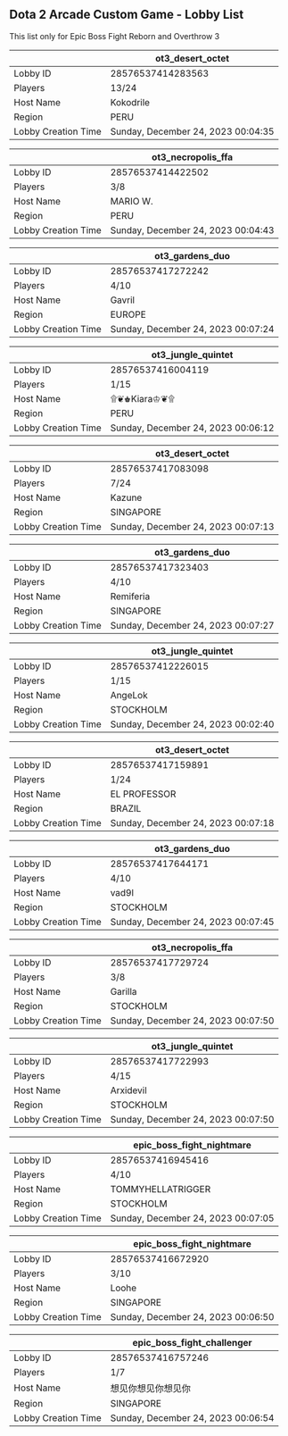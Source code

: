 ## Dota 2 Arcade Custom Game - Lobby List

This list only for Epic Boss Fight Reborn and Overthrow 3

|  | ot3_desert_octet |
| ------ | ------ |
| Lobby ID | 28576537414283563 |
| Players | 13/24 |
| Host Name | Kokodrile |
| Region | PERU |
| Lobby Creation Time | Sunday, December 24, 2023 00:04:35 |


|  | ot3_necropolis_ffa |
| ------ | ------ |
| Lobby ID | 28576537414422502 |
| Players | 3/8 |
| Host Name | MARIO W. |
| Region | PERU |
| Lobby Creation Time | Sunday, December 24, 2023 00:04:43 |


|  | ot3_gardens_duo |
| ------ | ------ |
| Lobby ID | 28576537417272242 |
| Players | 4/10 |
| Host Name | Gavril |
| Region | EUROPE |
| Lobby Creation Time | Sunday, December 24, 2023 00:07:24 |


|  | ot3_jungle_quintet |
| ------ | ------ |
| Lobby ID | 28576537416004119 |
| Players | 1/15 |
| Host Name | ۩❦♚Kiara♔❦۩ |
| Region | PERU |
| Lobby Creation Time | Sunday, December 24, 2023 00:06:12 |


|  | ot3_desert_octet |
| ------ | ------ |
| Lobby ID | 28576537417083098 |
| Players | 7/24 |
| Host Name | Kazune |
| Region | SINGAPORE |
| Lobby Creation Time | Sunday, December 24, 2023 00:07:13 |


|  | ot3_gardens_duo |
| ------ | ------ |
| Lobby ID | 28576537417323403 |
| Players | 4/10 |
| Host Name | Remiferia |
| Region | SINGAPORE |
| Lobby Creation Time | Sunday, December 24, 2023 00:07:27 |


|  | ot3_jungle_quintet |
| ------ | ------ |
| Lobby ID | 28576537412226015 |
| Players | 1/15 |
| Host Name | AngeLok |
| Region | STOCKHOLM |
| Lobby Creation Time | Sunday, December 24, 2023 00:02:40 |


|  | ot3_desert_octet |
| ------ | ------ |
| Lobby ID | 28576537417159891 |
| Players | 1/24 |
| Host Name | EL PROFESSOR |
| Region | BRAZIL |
| Lobby Creation Time | Sunday, December 24, 2023 00:07:18 |


|  | ot3_gardens_duo |
| ------ | ------ |
| Lobby ID | 28576537417644171 |
| Players | 4/10 |
| Host Name | vad9l |
| Region | STOCKHOLM |
| Lobby Creation Time | Sunday, December 24, 2023 00:07:45 |


|  | ot3_necropolis_ffa |
| ------ | ------ |
| Lobby ID | 28576537417729724 |
| Players | 3/8 |
| Host Name | Garilla |
| Region | STOCKHOLM |
| Lobby Creation Time | Sunday, December 24, 2023 00:07:50 |


|  | ot3_jungle_quintet |
| ------ | ------ |
| Lobby ID | 28576537417722993 |
| Players | 4/15 |
| Host Name | Arxidevil |
| Region | STOCKHOLM |
| Lobby Creation Time | Sunday, December 24, 2023 00:07:50 |


|  | epic_boss_fight_nightmare |
| ------ | ------ |
| Lobby ID | 28576537416945416 |
| Players | 4/10 |
| Host Name | TOMMYHELLATRIGGER |
| Region | STOCKHOLM |
| Lobby Creation Time | Sunday, December 24, 2023 00:07:05 |


|  | epic_boss_fight_nightmare |
| ------ | ------ |
| Lobby ID | 28576537416672920 |
| Players | 3/10 |
| Host Name | Loohe |
| Region | SINGAPORE |
| Lobby Creation Time | Sunday, December 24, 2023 00:06:50 |


|  | epic_boss_fight_challenger |
| ------ | ------ |
| Lobby ID | 28576537416757246 |
| Players | 1/7 |
| Host Name | 想见你想见你想见你 |
| Region | SINGAPORE |
| Lobby Creation Time | Sunday, December 24, 2023 00:06:54 |


